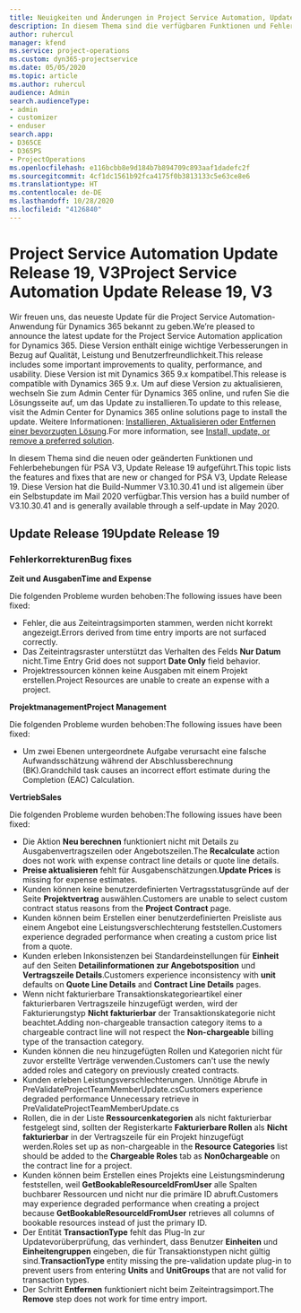 ```yaml
---
title: Neuigkeiten und Änderungen in Project Service Automation, Update Release 19, V3
description: In diesem Thema sind die verfügbaren Funktionen und Fehlerbehebungen für Project Service Automation Update Release 19, V3 aufgeführt.
author: ruhercul
manager: kfend
ms.service: project-operations
ms.custom: dyn365-projectservice
ms.date: 05/05/2020
ms.topic: article
ms.author: ruhercul
audience: Admin
search.audienceType:
- admin
- customizer
- enduser
search.app:
- D365CE
- D365PS
- ProjectOperations
ms.openlocfilehash: e116bcbb8e9d184b7b894709c893aaf1dadefc2f
ms.sourcegitcommit: 4cf1dc1561b92fca4175f0b3813133c5e63ce8e6
ms.translationtype: HT
ms.contentlocale: de-DE
ms.lasthandoff: 10/28/2020
ms.locfileid: "4126840"
---
```

# <a name="project-service-automation-update-release-19-v3"></a><span data-ttu-id="37247-103">Project Service Automation Update Release 19, V3</span><span class="sxs-lookup"><span data-stu-id="37247-103">Project Service Automation Update Release 19, V3</span></span>

<span data-ttu-id="37247-104">Wir freuen uns, das neueste Update für die Project Service Automation-Anwendung für Dynamics 365 bekannt zu geben.</span><span class="sxs-lookup"><span data-stu-id="37247-104">We’re pleased to announce the latest update for the Project Service Automation application for Dynamics 365.</span></span> <span data-ttu-id="37247-105">Diese Version enthält einige wichtige Verbesserungen in Bezug auf Qualität, Leistung und Benutzerfreundlichkeit.</span><span class="sxs-lookup"><span data-stu-id="37247-105">This release includes some important improvements to quality, performance, and usability.</span></span> <span data-ttu-id="37247-106">Diese Version ist mit Dynamics 365 9.x kompatibel.</span><span class="sxs-lookup"><span data-stu-id="37247-106">This release is compatible with Dynamics 365 9.x.</span></span> <span data-ttu-id="37247-107">Um auf diese Version zu aktualisieren, wechseln Sie zum Admin Center für Dynamics 365 online, und rufen Sie die Lösungsseite auf, um das Update zu installieren.</span><span class="sxs-lookup"><span data-stu-id="37247-107">To update to this release, visit the Admin Center for Dynamics 365 online solutions page to install the update.</span></span> <span data-ttu-id="37247-108">Weitere Informationen: [Installieren, Aktualisieren oder Entfernen einer bevorzugten Lösung](https://docs.microsoft.com/power-platform/admin/install-remove-preferred-solution).</span><span class="sxs-lookup"><span data-stu-id="37247-108">For more information, see [Install, update, or remove a preferred solution](https://docs.microsoft.com/power-platform/admin/install-remove-preferred-solution).</span></span>

<span data-ttu-id="37247-109">In diesem Thema sind die neuen oder geänderten Funktionen und Fehlerbehebungen für PSA V3, Update Release 19 aufgeführt.</span><span class="sxs-lookup"><span data-stu-id="37247-109">This topic lists the features and fixes that are new or changed for PSA V3, Update Release 19.</span></span> <span data-ttu-id="37247-110">Diese Version hat die Build-Nummer V3.10.30.41 und ist allgemein über ein Selbstupdate im Mail 2020 verfügbar.</span><span class="sxs-lookup"><span data-stu-id="37247-110">This version has a build number of V3.10.30.41 and is generally available through a self-update in May 2020.</span></span>

## <a name="update-release-19"></a><span data-ttu-id="37247-111">Update Release 19</span><span class="sxs-lookup"><span data-stu-id="37247-111">Update Release 19</span></span>

### <a name="bug-fixes"></a><span data-ttu-id="37247-112">Fehlerkorrekturen</span><span class="sxs-lookup"><span data-stu-id="37247-112">Bug fixes</span></span>

<span data-ttu-id="37247-113">**Zeit und Ausgaben**</span><span class="sxs-lookup"><span data-stu-id="37247-113">**Time and Expense**</span></span>

<span data-ttu-id="37247-114">Die folgenden Probleme wurden behoben:</span><span class="sxs-lookup"><span data-stu-id="37247-114">The following issues have been fixed:</span></span> 

- <span data-ttu-id="37247-115">Fehler, die aus Zeiteintragsimporten stammen, werden nicht korrekt angezeigt.</span><span class="sxs-lookup"><span data-stu-id="37247-115">Errors derived from time entry imports are not surfaced correctly.</span></span>
- <span data-ttu-id="37247-116">Das Zeiteintragsraster unterstützt das Verhalten des Felds **Nur Datum** nicht.</span><span class="sxs-lookup"><span data-stu-id="37247-116">Time Entry Grid does not support **Date Only** field behavior.</span></span>
- <span data-ttu-id="37247-117">Projektressourcen können keine Ausgaben mit einem Projekt erstellen.</span><span class="sxs-lookup"><span data-stu-id="37247-117">Project Resources are unable to create an expense with a project.</span></span>

<span data-ttu-id="37247-118">**Projektmanagement**</span><span class="sxs-lookup"><span data-stu-id="37247-118">**Project Management**</span></span>

<span data-ttu-id="37247-119">Die folgenden Probleme wurden behoben:</span><span class="sxs-lookup"><span data-stu-id="37247-119">The following issues have been fixed:</span></span> 

-  <span data-ttu-id="37247-120">Um zwei Ebenen untergeordnete Aufgabe verursacht eine falsche Aufwandsschätzung während der Abschlussberechnung (BK).</span><span class="sxs-lookup"><span data-stu-id="37247-120">Grandchild task causes an incorrect effort estimate during the Completion (EAC) Calculation.</span></span>

<span data-ttu-id="37247-121">**Vertrieb**</span><span class="sxs-lookup"><span data-stu-id="37247-121">**Sales**</span></span>

<span data-ttu-id="37247-122">Die folgenden Probleme wurden behoben:</span><span class="sxs-lookup"><span data-stu-id="37247-122">The following issues have been fixed:</span></span> 

- <span data-ttu-id="37247-123">Die Aktion **Neu berechnen** funktioniert nicht mit Details zu Ausgabenvertragszeilen oder Angebotszeilen.</span><span class="sxs-lookup"><span data-stu-id="37247-123">The **Recalculate** action does not work with expense contract line details or quote line details.</span></span>
- <span data-ttu-id="37247-124">**Preise aktualisieren** fehlt für Ausgabenschätzungen.</span><span class="sxs-lookup"><span data-stu-id="37247-124">**Update Prices** is missing for expense estimates.</span></span>
-  <span data-ttu-id="37247-125">Kunden können keine benutzerdefinierten Vertragsstatusgründe auf der Seite **Projektvertrag** auswählen.</span><span class="sxs-lookup"><span data-stu-id="37247-125">Customers are unable to select custom contract status reasons from the **Project Contract** page.</span></span>
- <span data-ttu-id="37247-126">Kunden können beim Erstellen einer benutzerdefinierten Preisliste aus einem Angebot eine Leistungsverschlechterung feststellen.</span><span class="sxs-lookup"><span data-stu-id="37247-126">Customers experience degraded performance when creating a custom price list from a quote.</span></span>
- <span data-ttu-id="37247-127">Kunden erleben Inkonsistenzen bei Standardeinstellungen für **Einheit** auf den Seiten **Detailinformationen zur Angebotsposition** und **Vertragszeile Details**.</span><span class="sxs-lookup"><span data-stu-id="37247-127">Customers experience inconsistency with **unit** defaults on **Quote Line Details** and **Contract Line Details** pages.</span></span>
- <span data-ttu-id="37247-128">Wenn nicht fakturierbare Transaktionskategorieartikel einer fakturierbaren Vertragszeile hinzugefügt werden, wird der Fakturierungstyp **Nicht fakturierbar** der Transaktionskategorie nicht beachtet.</span><span class="sxs-lookup"><span data-stu-id="37247-128">Adding non-chargeable transaction category items to a chargeable contract line will not respect the **Non-chargeable** billing type of the transaction category.</span></span>
- <span data-ttu-id="37247-129">Kunden können die neu hinzugefügten Rollen und Kategorien nicht für zuvor erstellte Verträge verwenden.</span><span class="sxs-lookup"><span data-stu-id="37247-129">Customers can't use the newly added roles and category on previously created contracts.</span></span>
- <span data-ttu-id="37247-130">Kunden erleben Leistungsverschlechterungen. Unnötige Abrufe in PreValidateProjectTeamMemberUpdate.cs</span><span class="sxs-lookup"><span data-stu-id="37247-130">Customers experience degraded performance Unnecessary retrieve in PreValidateProjectTeamMemberUpdate.cs</span></span>
- <span data-ttu-id="37247-131">Rollen, die in der Liste **Ressourcenkategorien** als nicht fakturierbar festgelegt sind, sollten der Registerkarte **Fakturierbare Rollen** als **Nicht fakturierbar** in der Vertragszeile für ein Projekt hinzugefügt werden.</span><span class="sxs-lookup"><span data-stu-id="37247-131">Roles set up as non-chargeable in the **Resource Categories** list should be added to the **Chargeable Roles** tab as **Non0chargeable** on the contract line for a project.</span></span>
- <span data-ttu-id="37247-132">Kunden können beim Erstellen eines Projekts eine Leistungsminderung feststellen, weil **GetBookableResourceIdFromUser** alle Spalten buchbarer Ressourcen und nicht nur die primäre ID abruft.</span><span class="sxs-lookup"><span data-stu-id="37247-132">Customers may experience degraded performance when creating a project because **GetBookableResourceIdFromUser** retrieves all columns of bookable resources instead of just the primary ID.</span></span>
- <span data-ttu-id="37247-133">Der Entität **TransactionType** fehlt das Plug-In zur Updatevorüberprüfung, das verhindert, dass Benutzer **Einheiten** und **Einheitengruppen** eingeben, die für Transaktionstypen nicht gültig sind.</span><span class="sxs-lookup"><span data-stu-id="37247-133">**TransactionType** entity missing the pre-validation update plug-in to prevent users from entering **Units** and **UnitGroups** that are not valid for transaction types.</span></span>
- <span data-ttu-id="37247-134">Der Schritt **Entfernen** funktioniert nicht beim Zeiteintragsimport.</span><span class="sxs-lookup"><span data-stu-id="37247-134">The **Remove** step does not work for time entry import.</span></span>
